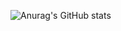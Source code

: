 ![Anurag's GitHub stats](https://github-readme-stats.vercel.app/api?username=imuhammadamin&show_icons=true&theme=radical)
